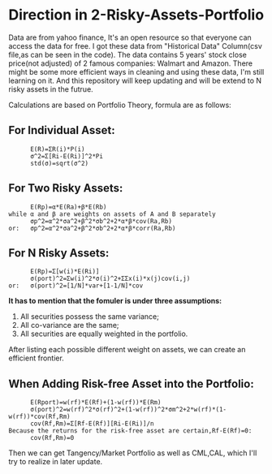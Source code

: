 # Direction in 2-Risky-Assets-Portfolio
Data are from yahoo finance, It's an open resource so that everyone can access the data for free. I got these data from "Historical Data" Column(csv file,as can be seen in the code).
The data contains 5 years' stock close price(not adjusted) of 2 famous companies: Walmart and Amazon.
There might be some more efficient ways in cleaning and using these data, I'm still learning on it. And this repository will keep updating and will be extend to N risky assets in the futrue.

Calculations are based on Portfolio Theory, formula are as follows:
## For Individual Asset:
          E(R)=ΣR(i)*P(i)
          σ^2=Σ[Ri-E(Ri)]^2*Pi
          std(σ)=sqrt(σ^2)

## For Two Risky Assets:
          E(Rp)=α*E(Ra)+β*E(Rb)
    while α and β are weights on assets of A and B separately
          σp^2=α^2*σa^2+β^2*σb^2+2*α*β*cov(Ra,Rb)
    or:   σp^2=α^2*σa^2+β^2*σb^2+2*α*β*corr(Ra,Rb)
     
## For N Risky Assets:
          E(Rp)=Σ[w(i)*E(Ri)]
          σ(port)^2=Σw(i)^2*σ(i)^2+ΣΣx(i)*x(j)cov(i,j)
    or:   σ(port)^2=[1/N]*var+[1-1/N]*cov
  
**It has to mention that the fomuler is under three assumptions:**
   1. All securities possess the same variance;
   2. All co-variance are the same;
   3. All securities are equally weighted in the portfolio.
   
After listing each possible different weight on assets, we can create an efficient frontier.

## When Adding Risk-free Asset into the Portfolio:
          E(Rport)=w(rf)*E(Rf)+(1-w(rf))*E(Rm)
          σ(port)^2=w(rf)^2*σ(rf)^2+(1-w(rf))^2*σm^2+2*w(rf)*(1-w(rf))*cov(Rf,Rm)
          cov(Rf,Rm)=Σ[Rf-E(Rf)][Ri-E(Ri)]/n 
    Because the returns for the risk-free asset are certain,Rf-E(Rf)=0:
          cov(Rf,Rm)=0
        
Then we can get Tangency/Market Portfolio as well as CML,CAL, which I'll try to realize in later update.
